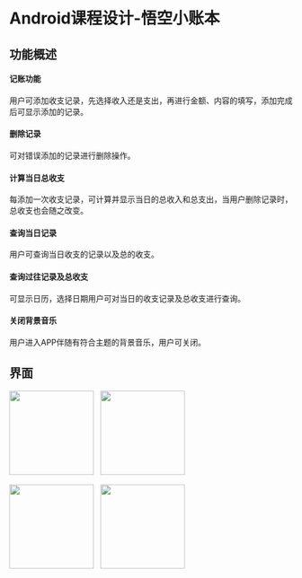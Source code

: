 # Android课程设计-悟空小账本
## 功能概述
#### 记账功能
用户可添加收支记录，先选择收入还是支出，再进行金额、内容的填写，添加完成后可显示添加的记录。
#### 删除记录
可对错误添加的记录进行删除操作。
#### 计算当日总收支
每添加一次收支记录，可计算并显示当日的总收入和总支出，当用户删除记录时，总收支也会随之改变。
#### 查询当日记录
用户可查询当日收支的记录以及总的收支。
#### 查询过往记录及总收支
可显示日历，选择日期用户可对当日的收支记录及总收支进行查询。
#### 关闭背景音乐
用户进入APP伴随有符合主题的背景音乐，用户可关闭。
## 界面

<img src="https://cdn.jsdelivr.net/gh/fengx20/cdn/img/githubimg/android1-1.png" width="150px" />&nbsp;&nbsp;&nbsp;<img src="https://cdn.jsdelivr.net/gh/fengx20/cdn/img/githubimg/android1-2.png" width="150px" />

<img src="https://cdn.jsdelivr.net/gh/fengx20/cdn/img/githubimg/android1-3.png" width="150px" />&nbsp;&nbsp;&nbsp;<img src="https://cdn.jsdelivr.net/gh/fengx20/cdn/img/githubimg/android1-4.png" width="150px" />




